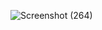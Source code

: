 ![Screenshot (264)](https://user-images.githubusercontent.com/92467753/216846786-7b308b1f-812b-4a8e-afad-43ccfbc76d7d.png)
